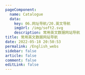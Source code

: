 ```yaml
---
pageComponent: 
  name: Catalogue
  data: 
    key: 06.网址导航/20.英文导航
    imgUrl: /img/soft2.svg
    description: 常用英文数据网站导航
title: 常用英文数据网站导航
date: 2022-05-18 20:50:53
permalink: /English_webs
sidebar: false
article: false
comment: false
editLink: false
---
```

